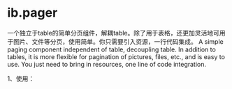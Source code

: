 # ib.pager
一个独立于table的简单分页组件，解耦table。除了用于表格，还更加灵活地可用于图片、文件等分页，使用简单。你只需要引入资源，一行代码集成。
A simple paging component independent of table, decoupling table. In addition to tables, it is more flexible for pagination of pictures, files, etc., 
and is easy to use. You just need to bring in resources, one line of code integration.


1、使用：
<div id="ibPager"></div>

    

